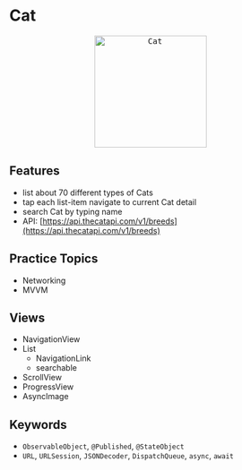 # Cat

<p align="center" style="border-radius: 10px">
    <kbd><img src="https://user-images.githubusercontent.com/12739843/153708224-2e8a4a14-1a85-403b-9f4a-2ed47447e17f.gif" width="200px" alt="Cat"/></kbd>
</p>

## Features

- list about 70 different types of Cats
- tap each list-item navigate to current Cat detail
- search Cat by typing name
- API: [https://api.thecatapi.com/v1/breeds](https://api.thecatapi.com/v1/breeds)

## Practice Topics

- Networking
- MVVM

## Views

- NavigationView
- List
  - NavigationLink
  - searchable
- ScrollView
- ProgressView
- AsyncImage

## Keywords

- `ObservableObject`, `@Published`, `@StateObject`
- `URL`, `URLSession`, `JSONDecoder`, `DispatchQueue`, `async`, `await`
